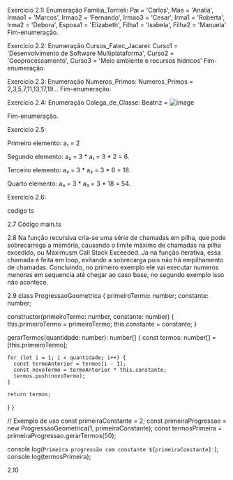 Exercicio 2.1:
Enumeração Familia_Torrieli:
Pai = 'Carlos',
Mae = 'Analia',
Irmao1 = 'Marcos',
Irmao2 = 'Fernando',
Irmao3 = 'Cesar',
Irma1 = 'Roberta',
Irma2 = 'Debora',
Esposa1 = 'Elizabeth',
Filha1 = 'Isabela',
Filha2 = 'Manuela'
Fim-enumeração.

Exercicio 2.2:
Enumeração Cursos_Fatec_Jacarei:
Curso1 = 'Desenvolvimento de Software Multiplataforma',
Curso2 = 'Geoprocessamento',
Curso3 = 'Meio ambiente e recursos hidricos'
Fim-enumeração.

Exercicio 2.3:
Enumeração Numeros_Primos:
Numeros_Primos = 2,3,5,7,11,13,17,19...
Fim-enumeração.

Exercicio 2.4:
Enumeração Colega_de_Classe:
Beatriz = ![image](https://github.com/marcelinhonet/mat_comp_2023_02/assets/62179343/d87bd09c-ad86-4f21-8f25-74569d5f512c)

Fim-enumeração.

Exercicio 2.5:
<p>Primeiro elemento: a₁ = 2 </p>
<p>Segundo elemento: a₂ = 3 * a₁ = 3 * 2 = 6.</p>
<p>Terceiro elemento: a₃ = 3 * a₂ = 3 * 6 = 18.</p>
<p>Quarto elemento: a₄ = 3 * a₃ = 3 * 18 = 54.</p>

Exercicio 2.6:

codigo ts

2.7
Código main.ts

2.8
Na função recursiva cria-se uma série de chamadas em pilha, que pode sobrecarrega a memória, causando o limite máximo de chamadas na pilha excedido, ou Maximusm Call Stack Exceeded.
Ja na função iterativa, essa chamada é feita em loop, evitando a sobrecarga pois não há empilhamento de chamadas.
Concluindo, no primeiro exemplo ele vai executar numeros menores em sequencia até chegar ao caso base, no segundo exemplo isso não acontece.

2.9
class ProgressaoGeometrica {
  primeiroTermo: number;
  constante: number;

  constructor(primeiroTermo: number, constante: number) {
    this.primeiroTermo = primeiroTermo;
    this.constante = constante;
  }

  gerarTermos(quantidade: number): number[] {
    const termos: number[] = [this.primeiroTermo];
    
    for (let i = 1; i < quantidade; i++) {
      const termoAnterior = termos[i - 1];
      const novoTermo = termoAnterior * this.constante;
      termos.push(novoTermo);
    }

    return termos;
  }
}

// Exemplo de uso
const primeiraConstante = 2;
const primeiraProgressao = new ProgressaoGeometrica(1, primeiraConstante);
const termosPrimeira = primeiraProgressao.gerarTermos(50);

console.log(`Primeira progressão com constante ${primeiraConstante}:`);
console.log(termosPrimeira);

2.10





